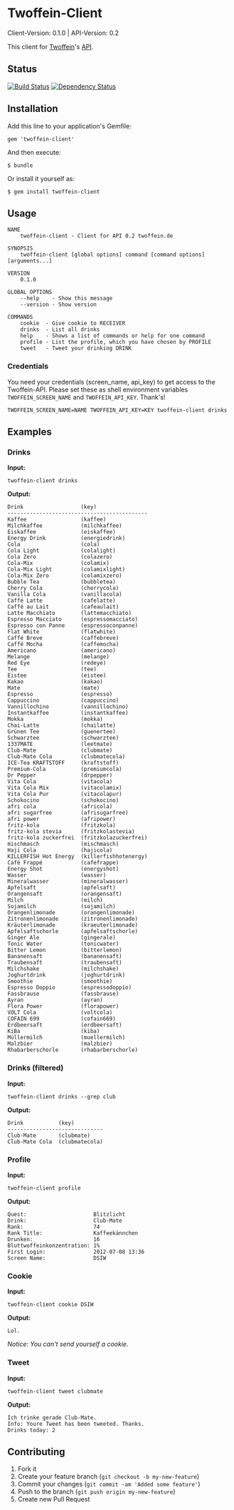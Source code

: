 # Twoffein-Client
Client-Version: 0.1.0 | API-Version: 0.2

This client for [Twoffein](http://twoffein.com/)'s [API](http://twoffein.com/api-faq/).

## Status

[![Build Status](https://secure.travis-ci.org/DSIW/twoffein-client.png)](http://travis-ci.org/DSIW/twoffein-client)
[![Dependency Status](https://gemnasium.com/DSIW/twoffein-client.png)](http://gemnasium.com/DSIW/twoffein-client)

## Installation

Add this line to your application's Gemfile:

    gem 'twoffein-client'

And then execute:

    $ bundle

Or install it yourself as:

    $ gem install twoffein-client

## Usage

```
NAME
    twoffein-client - Client for API 0.2 twoffein.de

SYNOPSIS
    twoffein-client [global options] command [command options] [arguments...]

VERSION
    0.1.0

GLOBAL OPTIONS
    --help    - Show this message
    --version - Show version

COMMANDS
    cookie  - Give cookie to RECEIVER
    drinks  - List all drinks
    help    - Shows a list of commands or help for one command
    profile - List the profile, which you have chosen by PROFILE
    tweet   - Tweet your drinking DRINK

```

### Credentials

You need your credentials (screen_name, api_key) to get access to the Twoffein-API. Please set these as
shell environment variables `TWOFFEIN_SCREEN_NAME` and `TWOFFEIN_API_KEY`. Thank's!

    TWOFFEIN_SCREEN_NAME=NAME TWOFFEIN_API_KEY=KEY twoffein-client drinks

## Examples


### Drinks

**Input:**

    twoffein-client drinks

**Output:**
```
Drink                  (key)
--------------------------------------------
Kaffee                 (kaffee)
Milchkaffee            (milchkaffee)
Eiskaffee              (eiskaffee)
Energy Drink           (energiedrink)
Cola                   (cola)
Cola Light             (colalight)
Cola Zero              (colazero)
Cola-Mix               (colamix)
Cola-Mix Light         (colamixlight)
Cola-Mix Zero          (colamixzero)
Bubble Tea             (bubbletea)
Cherry Cola            (cherrycola)
Vanilla Cola           (vanillacola)
Caffé Latte            (cafelatte)
Caffé au Lait          (cafeaulait)
Latte Macchiato        (lattemacchiato)
Espresso Macciato      (espressomacciato)
Espresso con Panne     (espressoconpanne)
Flat White             (flatwhite)
Caffé Breve            (caffebreve)
Caffé Mocha            (caffemocha)
Americano              (americano)
Melange                (melange)
Red Eye                (redeye)
Tee                    (tee)
Eistee                 (eistee)
Kakao                  (kakao)
Mate                   (mate)
Espresso               (espresso)
Cappuccino             (cappuccino)
Vannillochino          (vannillochino)
Instantkaffee          (instantkaffee)
Mokka                  (mokka)
Chai-Latte             (chailatte)
Grünen Tee             (guenertee)
Schwarztee             (schwarztee)
1337MATE               (leetmate)
Club-Mate              (clubmate)
Club-Mate Cola         (clubmatecola)
ICE-Tea KRAFTSTOFF     (kraftstoff)
Premium-Cola           (premiumcola)
Dr Pepper              (drpepper)
Vita Cola              (vitacola)
Vita Cola Mix          (vitacolamix)
Vita Cola Pur          (vitacolapur)
Schokocino             (schokocino)
afri cola              (africola)
afri sugarfree         (afrisugarfree)
afri power             (afripower)
fritz-kola             (fritzkola)
fritz-kola stevia      (fritzkolastevia)
fritz-kola zuckerfrei  (fritzkolazuckerfrei)
mischmasch             (mischmasch)
Haji Cola              (hajicola)
KILLERFISH Hot Energy  (killerfishhotenergy)
Café Frappé            (cafefrappe)
Energy Shot            (energyshot)
Wasser                 (wasser)
Mineralwasser          (mineralwasser)
Apfelsaft              (apfelsaft)
Orangensaft            (orangensaft)
Milch                  (milch)
Sojamilch              (sojamilch)
Orangenlimonade        (orangenlimonade)
Zitronenlimonade       (zitronenlimonade)
Kräuterlimonade        (kraeuterlimonade)
Apfelsaftschorle       (apfelsaftschorle)
Ginger Ale             (gingerale)
Tonic Water            (tonicwater)
Bitter Lemon           (bitterlemon)
Bananensaft            (bananensaft)
Traubensaft            (traubensaft)
Milchshake             (milchshake)
Joghurtdrink           (joghurtdrink)
Smoothie               (smoothie)
Espresso Doppio        (espressodoppio)
Fassbrause             (fassbrause)
Ayran                  (ayran)
Flora Power            (florapower)
VOLT Cola              (voltcola)
COFAIN 699             (cofain669)
Erdbeersaft            (erdbeersaft)
KiBa                   (kiba)
Müllermilch            (muellermilch)
Malzbier               (malzbier)
Rhabarberschorle       (rhabarberschorle)
```

### Drinks (filtered)

**Input:**

    twoffein-client drinks --grep club

**Output:**
```
Drink           (key)
------------------------------
Club-Mate       (clubmate)
Club-Mate Cola  (clubmatecola)
```

### Profile

**Input:**

    twoffein-client profile

**Output:**
```
Quest:                     Blitzlicht
Drink:                     Club-Mate
Rank:                      74
Rank Title:                Kaffeekännchen
Drunken:                   16
Bluttwoffeinkonzentration: 1%
First Login:               2012-07-08 13:36
Screen Name:               DSIW
```

### Cookie

**Input:**

    twoffein-client cookie DSIW

**Output:**
```
Lol.
```

_Notice: You can't send yourself a cookie._

### Tweet

**Input:**

    twoffein-client tweet clubmate

**Output:**
```
Ich trinke gerade Club-Mate.
Info: Youre Tweet has been tweeted. Thanks.
Drinks today: 2
```

## Contributing

1. Fork it
2. Create your feature branch (`git checkout -b my-new-feature`)
3. Commit your changes (`git commit -am 'Added some feature'`)
4. Push to the branch (`git push origin my-new-feature`)
5. Create new Pull Request
